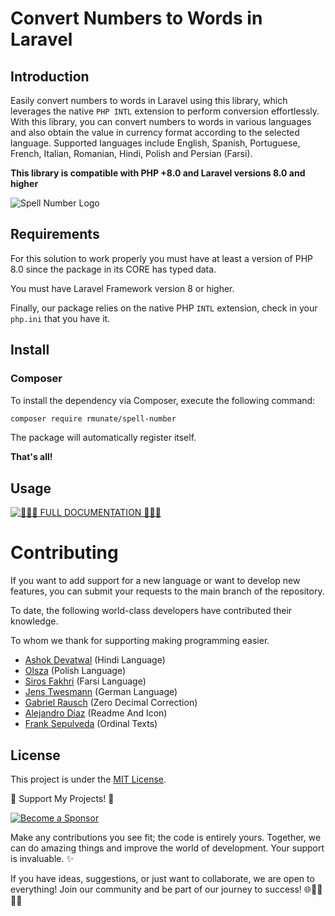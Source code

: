 # Convert Numbers to Words in Laravel

## Introduction

Easily convert numbers to words in Laravel using this library, which leverages the native `PHP INTL` extension to perform conversion effortlessly. With this library, you can convert numbers to words in various languages and also obtain the value in currency format according to the selected language. Supported languages include English, Spanish, Portuguese, French, Italian, Romanian, Hindi, Polish and Persian (Farsi).

**This library is compatible with PHP +8.0 and Laravel versions 8.0 and higher**

![Spell Number Logo](https://github.com/alejandrodiazpinilla/SpellNumber/assets/51100789/e51cf045-26d0-44e0-a873-3034deaea046)

## Requirements

For this solution to work properly you must have at least a version of PHP 8.0 since the package in its CORE has typed data.

You must have Laravel Framework version 8 or higher.

Finally, our package relies on the native PHP `INTL` extension, check in your `php.ini` that you have it.

## Install

### Composer

To install the dependency via Composer, execute the following command:

``` bash
composer require rmunate/spell-number
```

The package will automatically register itself.

**That's all!**

## Usage

[![📖📖📖 **FULL DOCUMENTATION** 📖📖📖](https://img.shields.io/badge/FULL%20DOCUMENTATION-Visit%20Here-blue?style=for-the-badge)](https://rmunate.github.io/SpellNumber/)

# Contributing 

If you want to add support for a new language or want to develop new features, you can submit your requests to the main branch of the repository.

To date, the following world-class developers have contributed their knowledge.

To whom we thank for supporting making programming easier.

- [Ashok Devatwal](https://github.com/ashokdevatwal) (Hindi Language)
- [Olsza](https://github.com/olsza) (Polish Language)
- [Siros Fakhri](https://github.com/sirosfakhri) (Farsi Language)
- [Jens Twesmann](https://github.com/jetwes) (German Language)
- [Gabriel Rausch](https://github.com/gdsrmygdsrjr) (Zero Decimal Correction)
- [Alejandro Diaz](https://github.com/alejandrodiazpinilla) (Readme And Icon)
- [Frank Sepulveda](https://github.com/socieboy) (Ordinal Texts)

## License
This project is under the [MIT License](https://choosealicense.com/licenses/mit/).

🌟 Support My Projects! 🚀

[![Become a Sponsor](https://img.shields.io/badge/-Become%20a%20Sponsor-blue?style=for-the-badge&logo=github)](https://github.com/sponsors/rmunate)

Make any contributions you see fit; the code is entirely yours. Together, we can do amazing things and improve the world of development. Your support is invaluable. ✨

If you have ideas, suggestions, or just want to collaborate, we are open to everything! Join our community and be part of our journey to success! 🌐👩‍💻👨‍💻